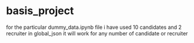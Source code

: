 # basis_project

for the particular dummy_data.ipynb file i have used 10 candidates and 2 recruiter in global_json it will work for any number of candidate or recruiter
